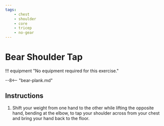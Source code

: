 ```yaml
---
tags:
    - chest
    - shoulder
    - core
    - tricep
    - no-gear
---
```


#  Bear Shoulder Tap

!!! equipment "No equipment required for this exercise."

--8<-- "bear-plank.md"

## Instructions

1. Shift your weight from one hand to the other while lifting the opposite hand, bending at the elbow, to tap your shoulder across from your chest and bring your hand back to the floor.